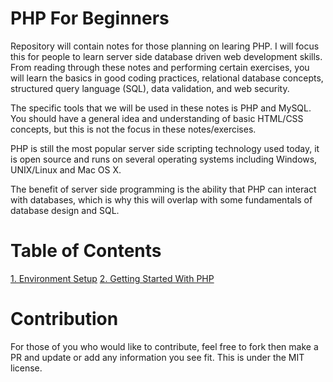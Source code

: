 # PHP For Beginners

Repository will contain notes for those planning on learing PHP. I will focus this for people to learn server side database driven web development skills. From reading through these notes and performing certain exercises, you will learn the basics in good coding practices, relational database concepts, structured query language (SQL), data validation, and web security.

The specific tools that we will be used in these notes is PHP and MySQL. You should have a general idea and understanding of basic HTML/CSS concepts, but this is not the focus in these notes/exercises.

PHP is still the most popular server side scripting technology used today, it is open source and runs on several operating systems including Windows, UNIX/Linux and Mac OS X.

The benefit of server side programming is the ability that PHP can interact with databases, which is why this will overlap with some fundamentals of database design and SQL.

# Table of Contents

[1. Environment Setup](./environment_setup.md)
[2. Getting Started With PHP](./PHP_Notes/getting_started.md)

# Contribution 
For those of you who would like to contribute, feel free to fork then make a PR and update or add any information you see fit. This is under the MIT license.
